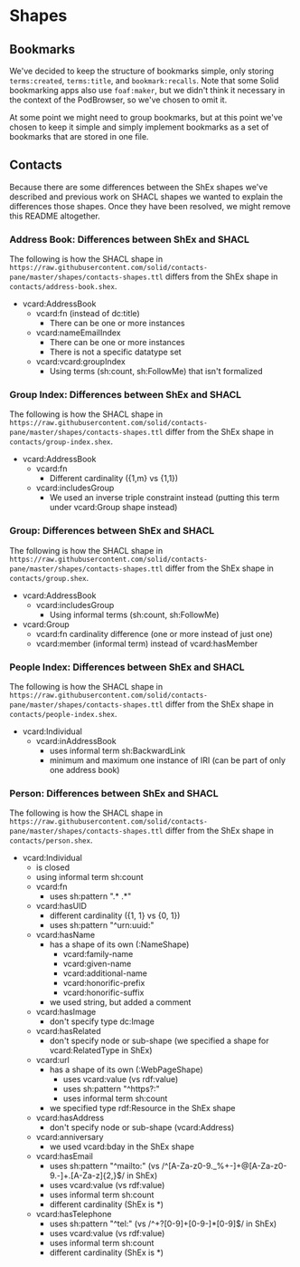 # Shapes

## Bookmarks

We've decided to keep the structure of bookmarks simple, only storing `terms:created`, `terms:title`, and 
`bookmark:recalls`. Note that some Solid bookmarking apps also use `foaf:maker`, but we didn't think it necessary in the
context of the PodBrowser, so we've chosen to omit it.

At some point we might need to group bookmarks, but at this point we've chosen to keep it simple and simply
implement bookmarks as a set of bookmarks that are stored in one file.

## Contacts

Because there are some differences between the ShEx shapes we've described and previous work on SHACL shapes we wanted 
to explain the differences those shapes. Once they have been resolved, we might remove this README altogether.

### Address Book: Differences between ShEx and SHACL

The following is how the SHACL shape in `https://raw.githubusercontent.com/solid/contacts-pane/master/shapes/contacts-shapes.ttl` differs from the ShEx shape in `contacts/address-book.shex`.

- vcard:AddressBook
  - vcard:fn (instead of dc:title)
    - There can be one or more instances
  - vcard:nameEmailIndex
    - There can be one or more instances
    - There is not a specific datatype set
  - vcard:vcard:groupIndex
    - Using terms (sh:count, sh:FollowMe) that isn't formalized
    
### Group Index: Differences between ShEx and SHACL

The following is how the SHACL shape in `https://raw.githubusercontent.com/solid/contacts-pane/master/shapes/contacts-shapes.ttl` differ from the ShEx shape in `contacts/group-index.shex`.

- vcard:AddressBook
  - vcard:fn
    - Different cardinality ({1,m} vs {1,1})
  - vcard:includesGroup
    - We used an inverse triple constraint instead (putting this term under vcard:Group shape instead)

### Group: Differences between ShEx and SHACL

The following is how the SHACL shape in `https://raw.githubusercontent.com/solid/contacts-pane/master/shapes/contacts-shapes.ttl` differ from the ShEx shape in `contacts/group.shex`.

- vcard:AddressBook
  - vcard:includesGroup
    - Using informal terms (sh:count, sh:FollowMe)
- vcard:Group
  - vcard:fn cardinality difference (one or more instead of just one)
  - vcard:member (informal term) instead of vcard:hasMember 
    
### People Index: Differences between ShEx and SHACL

The following is how the SHACL shape in `https://raw.githubusercontent.com/solid/contacts-pane/master/shapes/contacts-shapes.ttl` differ from the ShEx shape in `contacts/people-index.shex`.

- vcard:Individual
  - vcard:inAddressBook
    - uses informal term sh:BackwardLink
    - minimum and maximum one instance of IRI (can be part of only one address book)

### Person: Differences between ShEx and SHACL

The following is how the SHACL shape in `https://raw.githubusercontent.com/solid/contacts-pane/master/shapes/contacts-shapes.ttl` differ from the ShEx shape in `contacts/person.shex`.

- vcard:Individual
  - is closed
  - using informal term sh:count
  - vcard:fn
    - uses sh:pattern ".* .*"
  - vcard:hasUID
    - different cardinality ({1, 1} vs {0, 1})
    - uses sh:pattern "^urn:uuid:"
  - vcard:hasName
    - has a shape of its own (:NameShape)
      - vcard:family-name
      - vcard:given-name
      - vcard:additional-name
      - vcard:honorific-prefix
      - vcard:honorific-suffix
    - we used string, but added a comment
  - vcard:hasImage
    - don't specify type dc:Image
  - vcard:hasRelated
    - don't specify node or sub-shape (we specified a shape for vcard:RelatedType in ShEx)
  - vcard:url
    - has a shape of its own (:WebPageShape)
      - uses vcard:value (vs rdf:value)
      - uses sh:pattern "^https?:"
      - uses informal term sh:count
    - we specified type rdf:Resource in the ShEx shape
  - vcard:hasAddress
    - don't specify node or sub-shape (vcard:Address)
  - vcard:anniversary
    - we used vcard:bday in the ShEx shape
  - vcard:hasEmail
    - uses sh:pattern "^mailto:" (vs /^[A-Za-z0-9._%+-]+@[A-Za-z0-9.-]+\.[A-Za-z]{2,}$/ in ShEx)
    - uses vcard:value (vs rdf:value)
    - uses informal term sh:count
    - different cardinality (ShEx is *)
  - vcard:hasTelephone
    - uses sh:pattern "^tel:" (vs /^\+?[0-9]+[0-9-]*[0-9]$/ in ShEx)
    - uses vcard:value (vs rdf:value)
    - uses informal term sh:count
    - different cardinality (ShEx is *)

